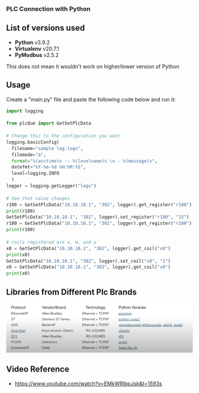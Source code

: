 ### PLC Connection with Python

## List of versions used

- **Python** v3.9.2
- **Virtualenv** v20.7.1
- **PyModbus** v2.5.2

This does not mean it wouldn't work on higher/lower version of Python

## Usage

Create a "main.py" file and paste the following code below and run it:

```Python
import logging

from plcQue import GetSetPlcData

# Change this to the configuration you want
logging.basicConfig(
  filename="sample log.logs",
  filemode="a",
  format="%(asctime)s :: %(levelname)s \n - %(message)s",
  datefmt="%Y-%m-%d %H:%M:%S",
  level=logging.INFO
  )
logger = logging.getLogger("logs")

# See that value changes
r100 = GetSetPlcData("10.10.10.1", "302", logger).get_register("r100")
print(r100)
GetSetPlcData("10.10.10.1", "302", logger).set_register("r100", "15")
r100 = GetSetPlcData("10.10.10.1", "302", logger).get_register("r100")
print(r100)

# coils registered are x, m, and y
x0 = GetSetPlcData("10.10.10.1", "302", logger).get_coil("x0")
print(x0)
GetSetPlcData("10.10.10.1", "302", logger).set_coil("x0", "1")
x0 = GetSetPlcData("10.10.10.1", "302", logger).get_coil("x0")
print(x0)

```

## Libraries from Different Plc Brands

![alt text](https://github.com/nellartsa/Plc-with-Python/blob/main/List%20of%20Libraries.png?raw=true)

## Video Reference

- https://www.youtube.com/watch?v=EMkWRlbpJsk&t=1593s
